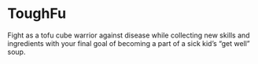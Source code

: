# ToughFu
Fight as a tofu cube warrior against disease while collecting new skills and ingredients with your final goal of becoming a part of a sick kid’s “get well” soup.
